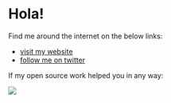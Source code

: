 # Hola!

Find me around the internet on the below links:
- [visit my website](https://arpit.tk)
- [follow me on twitter](https://twitter.com/arpitbatra123)

If my open source work helped you in any way:

[![](https://user-images.githubusercontent.com/21967563/107871095-922cff80-6ec4-11eb-9893-a9269742d7cf.png)](https://www.buymeacoffee.com/arpitbatra123)


